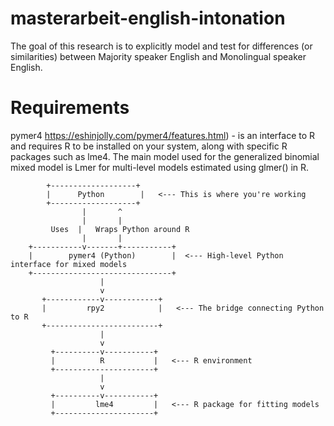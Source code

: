 # masterarbeit-english-intonation
The goal of this research is to explicitly model and test for differences (or similarities) between Majority speaker English and Monolingual speaker English. 

# Requirements
pymer4 
https://eshinjolly.com/pymer4/features.html) -  is an interface to R and requires R to be installed on your system, along with specific R packages such as lme4. The main model used for the generalized binomial mixed model is Lmer for multi-level models estimated using glmer() in R.

            +-------------------+
            |      Python        |   <--- This is where you're working
            +-------------------+
                    |       ^
                    |       |
             Uses  |   Wraps Python around R
                    |       |
        +-----------v-------+-----------+
        |        pymer4 (Python)        |  <--- High-level Python interface for mixed models
        +-------------------------------+
                        |
                        v
           +------------v------------+
           |         rpy2            |   <--- The bridge connecting Python to R
           +-------------------------+
                        |
                        v
             +----------v-----------+
             |          R           |   <--- R environment
             +----------------------+
                        |
                        v
             +----------v-----------+
             |         lme4         |   <--- R package for fitting models
             +----------------------+
